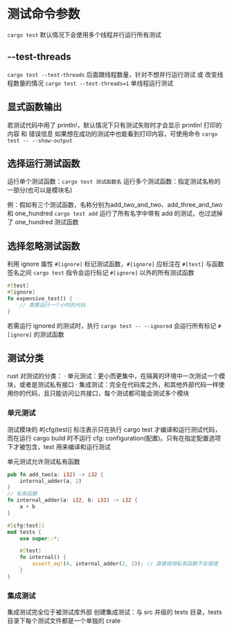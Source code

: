 # 测试命令参数

`cargo test` 默认情况下会使用多个线程并行运行所有测试

## --test-threads

`cargo test --test-threads` 后面跟线程数量，针对不想并行运行测试 或 改变线程数量的情况
`cargo test --test-threads=1` 单线程运行测试

## 显式函数输出

若测试代码中用了 println!，默认情况下只有测试失败时才会显示 println! 打印的内容 和 错误信息
如果想在成功的测试中也能看到打印内容，可使用命令 `cargo test -- --show-output`

## 选择运行测试函数

运行单个测试函数：`cargo test 测试函数名`
运行多个测试函数：指定测试名称的一部分(也可以是模块名)

例：假如有三个测试函数，名称分别为add_two_and_two、add_three_and_two 和 one_hundred
`cargo test add` 运行了所有名字中带有 add 的测试，也过滤掉了 one_hundred 测试函数

## 选择忽略测试函数

利用 ignore 属性 `#[ignore]` 标记测试函数，`#[ignore]` 应标注在 `#[test]` 与函数签名之间
`cargo test` 指令会运行标记 `#[ignore]` 以外的所有测试函数

```rust
#[test]
#[ignore]
fn expensive_test() {
    // 需要运行一个小时的代码
}
```

若需运行 ignored 的测试时，执行 `cargo test -- --ignored` 会运行所有标记 `#[ignore]` 的测试函数

## 测试分类

rust 对测试的分类：
· 单元测试：更小而更集中，在隔离的环境中一次测试一个模块，或者是测试私有接口
· 集成测试：完全在代码库之外，和其他外部代码一样使用你的代码，且只能访问公共接口，每个测试都可能会测试多个模块

### 单元测试

测试模块的 #[cfg(test)] 标注表示只在执行 cargo test 才编译和运行测试代码，而在运行 cargo build 时不运行
cfg: configuration(配置)。只有在指定配置选项下才被包含，test 用来编译和运行测试

单元测试允许测试私有函数

```rust
pub fn add_two(a: i32) -> i32 {
    internal_adder(a, 2)
}
// 私有函数
fn internal_adder(a: i32, b: i32) -> i32 {
    a + b
}

#[cfg(test)]
mod tests {
    use super::*;

    #[test]
    fn internal() {
        assert_eq!(4, internal_adder(2, 2)); // 直接调用私有函数不会报错
    }
}
```

### 集成测试

集成测试完全位于被测试库外部
创建集成测试：与 src 并级的 tests 目录，tests 目录下每个测试文件都是一个单独的 crate
